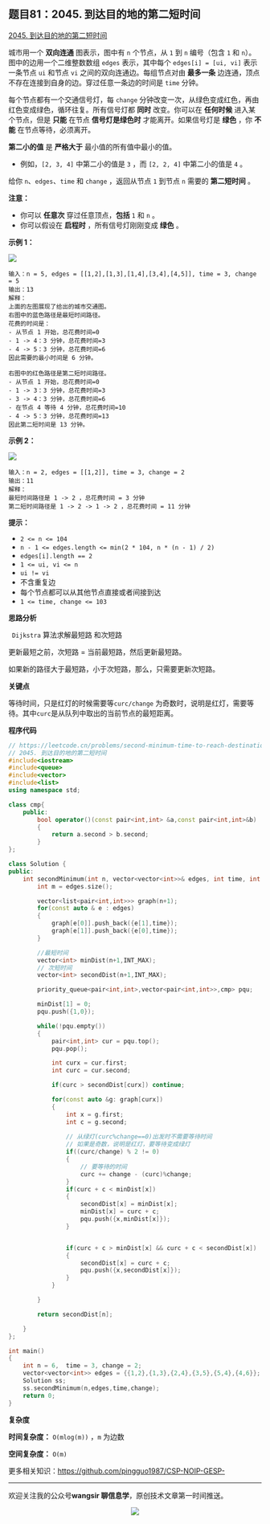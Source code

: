 ﻿## 题目81：2045. 到达目的地的第二短时间

[2045. 到达目的地的第二短时间](https://leetcode.cn/problems/second-minimum-time-to-reach-destination/)

城市用一个 **双向连通** 图表示，图中有 `n` 个节点，从 `1` 到 `n` 编号（包含 `1` 和 `n`）。图中的边用一个二维整数数组 `edges` 表示，其中每个 `edges[i] = [ui, vi]` 表示一条节点 `ui` 和节点 `vi` 之间的双向连通边。每组节点对由 **最多一条** 边连通，顶点不存在连接到自身的边。穿过任意一条边的时间是 `time` 分钟。

每个节点都有一个交通信号灯，每 `change` 分钟改变一次，从绿色变成红色，再由红色变成绿色，循环往复。所有信号灯都 **同时** 改变。你可以在 **任何时候** 进入某个节点，但是 **只能** 在节点 **信号灯是绿色时** 才能离开。如果信号灯是 **绿色** ，你 **不能** 在节点等待，必须离开。

**第二小的值** 是 **严格大于** 最小值的所有值中最小的值。

- 例如，`[2, 3, 4]` 中第二小的值是 `3` ，而 `[2, 2, 4]` 中第二小的值是 `4` 。

给你 `n`、`edges`、`time` 和 `change` ，返回从节点 `1` 到节点 `n` 需要的 **第二短时间** 。

**注意：**

- 你可以 **任意次** 穿过任意顶点，**包括** `1` 和 `n` 。
- 你可以假设在 **启程时** ，所有信号灯刚刚变成 **绿色** 。

 

**示例 1：**

<img src ="https://cdn.jsdelivr.net/gh/pingguo1987/CSP-NOIP-GESP-/image/pic/图论/图论_题目81：2045. 到达目的地的第二短时间/e2.png" />

```
输入：n = 5, edges = [[1,2],[1,3],[1,4],[3,4],[4,5]], time = 3, change = 5
输出：13
解释：
上面的左图展现了给出的城市交通图。
右图中的蓝色路径是最短时间路径。
花费的时间是：
- 从节点 1 开始，总花费时间=0
- 1 -> 4：3 分钟，总花费时间=3
- 4 -> 5：3 分钟，总花费时间=6
因此需要的最小时间是 6 分钟。

右图中的红色路径是第二短时间路径。
- 从节点 1 开始，总花费时间=0
- 1 -> 3：3 分钟，总花费时间=3
- 3 -> 4：3 分钟，总花费时间=6
- 在节点 4 等待 4 分钟，总花费时间=10
- 4 -> 5：3 分钟，总花费时间=13
因此第二短时间是 13 分钟。      
```

**示例 2：**

<img src ="https://cdn.jsdelivr.net/gh/pingguo1987/CSP-NOIP-GESP-/image/pic/图论/图论_题目81：2045. 到达目的地的第二短时间/eg2.png" />

```
输入：n = 2, edges = [[1,2]], time = 3, change = 2
输出：11
解释：
最短时间路径是 1 -> 2 ，总花费时间 = 3 分钟
第二短时间路径是 1 -> 2 -> 1 -> 2 ，总花费时间 = 11 分钟
```

 

**提示：**

- `2 <= n <= 104`
- `n - 1 <= edges.length <= min(2 * 104, n * (n - 1) / 2)`
- `edges[i].length == 2`
- `1 <= ui, vi <= n`
- `ui != vi`
- 不含重复边
- 每个节点都可以从其他节点直接或者间接到达
- `1 <= time, change <= 103`

**思路分析**

` Dijkstra` 算法求解最短路 和次短路

更新最短之前，次短路 = 当前最短路，然后更新最短路。

如果新的路径大于最短路，小于次短路，那么，只需要更新次短路。

**关键点**

等待时间，只是红灯的时候需要等`curc/change`  为奇数时，说明是红灯，需要等待。其中`curc`是从队列中取出的当前节点的最短距离。

**程序代码**

```c++
// https://leetcode.cn/problems/second-minimum-time-to-reach-destination/description/
// 2045. 到达目的地的第二短时间
#include<iostream>
#include<queue>
#include<vector>
#include<list>
using namespace std;

class cmp{
    public:
        bool operator()(const pair<int,int> &a,const pair<int,int>&b)
        {
            return a.second > b.second;
        }
};

class Solution {
public:
    int secondMinimum(int n, vector<vector<int>>& edges, int time, int change) {
        int m = edges.size();

        vector<list<pair<int,int>>> graph(n+1);
        for(const auto & e : edges)
        {
            graph[e[0]].push_back({e[1],time});
            graph[e[1]].push_back({e[0],time});
        }

        //最短时间
        vector<int> minDist(n+1,INT_MAX);
        // 次短时间
        vector<int> secondDist(n+1,INT_MAX);

        priority_queue<pair<int,int>,vector<pair<int,int>>,cmp> pqu;

        minDist[1] = 0;
        pqu.push({1,0});

        while(!pqu.empty())
        {
            pair<int,int> cur = pqu.top();
            pqu.pop();

            int curx = cur.first;
            int curc = cur.second;

            if(curc > secondDist[curx]) continue;

            for(const auto &g: graph[curx])
            {
                int x = g.first;
                int c = g.second;
                
                // 从绿灯(curc%change==0)出发时不需要等待时间
                // 如果是奇数，说明是红灯，要等待变成绿灯
                if((curc/change) % 2 != 0)
                {
                    // 要等待的时间
                    curc += change - (curc)%change;
                }
                if(curc + c < minDist[x])
                {
                    secondDist[x] = minDist[x];
                    minDist[x] = curc + c;
                    pqu.push({x,minDist[x]});
                }


                if(curc + c > minDist[x] && curc + c < secondDist[x])
                {
                    secondDist[x] = curc + c;
                    pqu.push({x,secondDist[x]});
                }
            }

        }

        return secondDist[n];

    }
};

int main()
{
    int n = 6,  time = 3, change = 2;
    vector<vector<int>> edges = {{1,2},{1,3},{2,4},{3,5},{5,4},{4,6}};
    Solution ss;
    ss.secondMinimum(n,edges,time,change);
    return 0;
}
```

**复杂度**

**时间复杂度：** `O(mlog(m))` ，`m` 为边数

**空间复杂度：** `O(m)` 

更多相关知识：https://github.com/pingguo1987/CSP-NOIP-GESP-

---

欢迎关注我的公众号**wangsir 聊信息学**，原创技术文章第一时间推送。

<center>
    <img src="https://cdn.jsdelivr.net/gh/pingguo1987/CSP-NOIP-GESP-/image/pic/公众号-扫码版.png">
</center>
